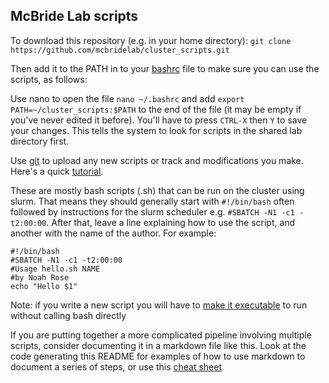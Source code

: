 ## McBride Lab scripts

To download this repository (e.g. in your home directory):
`git clone https://github.com/mcbridelab/cluster_scripts.git`

Then add it to the PATH in to your [bashrc](https://unix.stackexchange.com/questions/129143/what-is-the-purpose-of-bashrc-and-how-does-it-work) file to make sure you can use the scripts, as follows: 

Use nano to open the file
`nano ~/.bashrc`
and add 
`export PATH=~/cluster_scripts:$PATH`
to the end of the file (it may be empty if you've never edited it before). You'll have to press `CTRL-X` then `Y` to save your changes. This tells the system to look for scripts in the shared lab directory first.

Use [git](https://guides.github.com/introduction/git-handbook/) to upload any new scripts or track and modifications you make. Here's a quick [tutorial](https://www.katacoda.com/courses/git).

These are mostly bash scripts (.sh) that can be run on the cluster using slurm. That means they should generally start with `#!/bin/bash` often followed by instructions for the slurm scheduler e.g. `#SBATCH -N1 -c1 -t2:00:00`. After that, leave a line explaining how to use the script, and another with the name of the author. For example:
```
#!/bin/bash
#SBATCH -N1 -c1 -t2:00:00
#Usage hello.sh NAME
#by Noah Rose
echo "Hello $1"
```
Note: if you write a new script you will have to [make it executable](https://stackoverflow.com/questions/8779951/how-do-i-run-a-shell-script-without-using-sh-or-bash-commands) to run without calling bash directly

If you are putting together a more complicated pipeline involving multiple scripts, consider documenting it in a markdown file like this. Look at the code generating this README for examples of how to use markdown to document a series of steps, or use this [cheat sheet](https://github.com/adam-p/markdown-here/wiki/Markdown-Cheatsheet#links)
